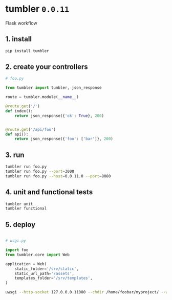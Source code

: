 # tumbler `0.0.11`

Flask workflow


## 1. install

```bash
pip install tumbler
```

## 2. create your controllers

```python
# foo.py

from tumbler import tumbler, json_response

route = tumbler.module(__name__)

@route.get('/')
def index():
    return json_response({'ok': True}, 200)


@route.get('/api/foo')
def api():
    return json_response({'foo': ['bar']}, 200)

```

## 3. run

```bash
tumbler run foo.py
tumbler run foo.py --port=3000
tumbler run foo.py --host=0.0.11.0 --port=8080
```


## 4. unit and functional tests

```bash
tumbler unit
tumbler functional
```

## 5. deploy

```python

# wsgi.py

import foo
from tumbler.core import Web

application = Web(
    static_folder='/srv/static',
    static_url_path='/assets',
    templates_folder='/srv/templates',
)
```

```bash
uwsgi --http-socket 127.0.0.0.11080 --chdir /home/foobar/myproject/ --wsgi-file wsgi.py --master --processes 4 --threads 2 --stats 127.0.0.11:9191
```
